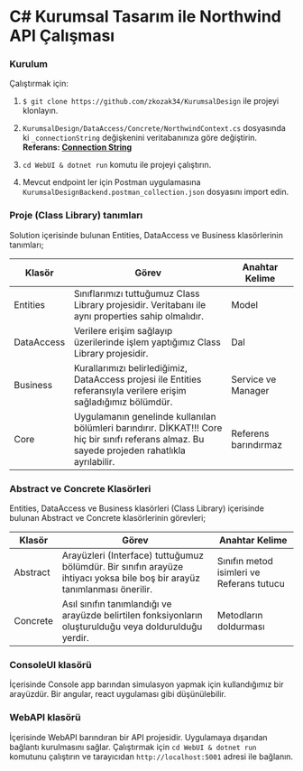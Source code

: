 # C# Kurumsal Tasarım ile Northwind API Çalışması

### Kurulum
Çalıştırmak için:

1. `$ git clone https://github.com/zkozak34/KurumsalDesign` ile projeyi klonlayın.

2. `KurumsalDesign/DataAccess/Concrete/NorthwindContext.cs` dosyasında ki `_connectionString` değişkenini veritabanınıza göre değiştirin. **Referans: [Connection String](https://www.connectionstrings.com/)**

3. `cd WebUI & dotnet run` komutu ile projeyi çalıştırın.

4. Mevcut endpoint ler için Postman uygulamasına `KurumsalDesignBackend.postman_collection.json` dosyasını import edin. 

### Proje (Class Library) tanımları
Solution içerisinde bulunan Entities, DataAccess ve Business klasörlerinin tanımları;

| Klasör | Görev | Anahtar Kelime |
|---|---|---|
| Entities | Sınıflarımızı tuttuğumuz Class Library projesidir. Veritabanı ile aynı properties sahip olmalıdır. | Model |
| DataAccess | Verilere erişim sağlayıp üzerilerinde işlem yaptığımız Class Library projesidir. | Dal |
| Business | Kurallarımızı belirlediğimiz, DataAccess projesi ile Entities referansıyla verilere erişim sağladığımız bölümdür. | Service ve Manager |
| Core | Uygulamanın genelinde kullanılan bölümleri barındırır. DİKKAT!!! Core hiç bir sınıfı referans almaz. Bu sayede projeden rahatlıkla ayrılabilir. | Referens barındırmaz |

### Abstract ve Concrete Klasörleri
Entities, DataAccess ve Business klasörleri (Class Library) içerisinde bulunan Abstract ve Concrete klasörlerinin görevleri;

| Klasör | Görev | Anahtar Kelime |
|---|---|---|
| Abstract | Arayüzleri (Interface) tuttuğumuz bölümdür. Bir sınıfın arayüze ihtiyacı yoksa bile boş bir arayüz tanımlanması önerilir.| Sınıfın metod isimleri ve Referans tutucu |
| Concrete | Asıl sınıfın tanımlandığı ve arayüzde belirtilen fonksiyonların oluşturulduğu veya doldurulduğu yerdir. | Metodların doldurması |

### ConsoleUI klasörü
İçerisinde Console app barından simulasyon yapmak için kullandığımız bir arayüzdür. Bir angular, react uygulaması gibi düşünülebilir. 

### WebAPI klasörü
İçerisinde WebAPI barındıran bir API projesidir. Uygulamaya dışarıdan bağlantı kurulmasını sağlar. Çalıştırmak için `cd WebUI & dotnet run` komutunu çalıştırın ve tarayıcıdan `http://localhost:5001` adresi ile bağlanın.
